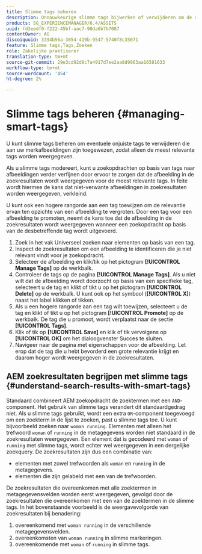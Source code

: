 ```yaml
---
title: Slimme tags beheren
description: Onnauwkeurige slimme tags bijwerken of verwijderen om de relevantie van tags te verbeteren
products: SG_EXPERIENCEMANAGER/6.4/ASSETS
uuid: fd3eedf0-f222-45bf-aac7-90da6b7b7087
contentOwner: AG
discoiquuid: 3394b56a-3054-419b-9547-5740f8c35071
feature: Slimme tags,Tags,Zoeken
role: Zakelijke praktiserer
translation-type: tm+mt
source-git-commit: 29e3cd92d6c7a4917d7ee2aa8d9963aa16581633
workflow-type: tm+mt
source-wordcount: '454'
ht-degree: 2%

---
```



# Slimme tags beheren {#managing-smart-tags}

U kunt slimme tags beheren om eventuele onjuiste tags te verwijderen die aan uw merkafbeeldingen zijn toegewezen, zodat alleen de meest relevante tags worden weergegeven.

Als u slimme tags modereert, kunt u zoekopdrachten op basis van tags naar afbeeldingen verder verfijnen door ervoor te zorgen dat de afbeelding in de zoekresultaten wordt weergegeven voor de meest relevante tags. In feite wordt hiermee de kans dat niet-verwante afbeeldingen in zoekresultaten worden weergegeven, verkleind.

U kunt ook een hogere rangorde aan een tag toewijzen om de relevantie ervan ten opzichte van een afbeelding te vergroten. Door een tag voor een afbeelding te promoten, neemt de kans toe dat de afbeelding in de zoekresultaten wordt weergegeven wanneer een zoekopdracht op basis van de desbetreffende tag wordt uitgevoerd.

1. Zoek in het vak Universeel zoeken naar elementen op basis van een tag.
1. Inspect de zoekresultaten om een afbeelding te identificeren die je niet relevant vindt voor je zoekopdracht.
1. Selecteer de afbeelding en klik/tik op het pictogram **[!UICONTROL Manage Tags]** op de werkbalk.
1. Controleer de tags op de pagina **[!UICONTROL Manage Tags]**. Als u niet wilt dat de afbeelding wordt doorzocht op basis van een specifieke tag, selecteert u de tag en klikt of tikt u op het pictogram **[!UICONTROL Delete]** op de werkbalk. U kunt ook op het symbool (**[!UICONTROL X]**) naast het label klikken of tikken.
1. Als u een hogere rangorde aan een tag wilt toewijzen, selecteert u de tag en klikt of tikt u op het pictogram **[!UICONTROL Promote]** op de werkbalk. De tag die u promoot, wordt verplaatst naar de sectie **[!UICONTROL Tags]**.
1. Klik of tik op **[!UICONTROL Save]** en klik of tik vervolgens op **[!UICONTROL OK]** om het dialoogvenster Succes te sluiten.
1. Navigeer naar de pagina met eigenschappen voor de afbeelding. Let erop dat de tag die u hebt bevorderd een grote relevantie krijgt en daarom hoger wordt weergegeven in de zoekresultaten.

## AEM zoekresultaten begrijpen met slimme tags {#understand-search-results-with-smart-tags}

Standaard combineert AEM zoekopdracht de zoektermen met een `AND`-component. Het gebruik van slimme tags verandert dit standaardgedrag niet. Als u slimme tags gebruikt, wordt een extra `OR`-component toegevoegd om een zoekterm in de lijst te zoeken, past u slimme tags toe. U kunt bijvoorbeeld zoeken naar `woman running`. Elementen met alleen het trefwoord `woman` of `running` in de metagegevens worden niet standaard in de zoekresultaten weergegeven. Een element dat is gecodeerd met `woman` of `running` met slimme tags, wordt echter wel weergegeven in een dergelijke zoekquery. De zoekresultaten zijn dus een combinatie van:

* elementen met zowel trefwoorden als `woman` en `running` in de metagegevens.
* elementen die zijn gelabeld met een van de trefwoorden.

De zoekresultaten die overeenkomen met alle zoektermen in metagegevensvelden worden eerst weergegeven, gevolgd door de zoekresultaten die overeenkomen met een van de zoektermen in de slimme tags. In het bovenstaande voorbeeld is de weergavevolgorde van zoekresultaten bij benadering:

1. overeenkomend met `woman running` in de verschillende metagegevensvelden.
1. overeenkomsten van `woman running` in slimme markeringen.
1. overeenkomende met `woman` of `running` in slimme tags.
